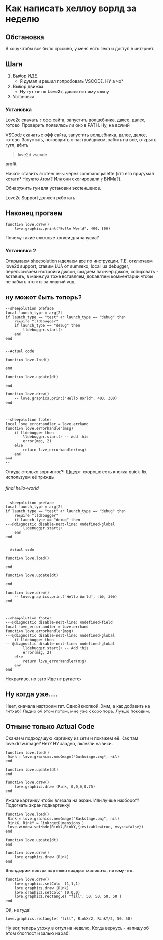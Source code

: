 # Как написать хеллоу ворлд за неделю

## Обстановка
Я хочу чтобы все было красиво, у меня есть пека и доступ в интернет.

## Шаги
1. Выбор ИДЕ. 
    - Я думал и решил попробовать VSCODE. НУ а чо?
2. Выбор движка.
    - Ну тут точно Love2d, давно по нему сохну
3. Установка.

### Установка

Love2d скачать с офф сайта, запустить волшебника, далее, далее, готово. Проверить появилась ли оно в PATH. Ну, на всякий

VSCode скачать с офф сайта, запустить волшебника, далее, далее, готово.
Запустить, поговорить с настройщиком, забить на все, открыть гугл, вбить 
> love2d vscode

~~profit~~

Начать ставить экстеншены через command palette (кто его придумал кстати? Неужто Атом? Или они скопировали у ВИМа?).

Обнаружить гуи для установки экстеншенов. 

Love2d Support должен работать

## Наконец прогаем

```
function love.draw()
    love.graphics.print("Hello World", 400, 300)
```
Почему такие сложные хоткеи для запуска?

### Установка 2
Открываем sheepolution и делаем все по инструкции. Т.Е. отключаем love2d support, ставим LUA от sumneko, local lua debugger, переписываем настройки.джсон, создаем лаунчер.джсон, копировать - вставить, в майн.луа тоже вставляем, добавляем комментарии чтобы не забыть что это за лишний код

## ну может быть теперь?

```
--sheepolution preface
local launch_type = arg[2]
if launch_type == "test" or launch_type == "debug" then
    require "lldebugger"
    if launch_type == "debug" then
        lldebugger.start()
    end
end


--Actual code

function love.load()

end

function love.update(dt)

end

function love.draw()
    -- love.graphics.print("Hello World", 400, 300)
end



--sheepolution footer
local love_errorhandler = love.errhand
function love.errorhandler(msg)
    if lldebugger then
        lldebugger.start() -- Add this
        error(msg, 2)
    else
        return love_errorhandler(msg)
    end
end
--
```

Откуда столько ворнингов?! Щщерт, ххорошо есть кнопка quick-fix, используем её трижды

###### final hello-world
```
--sheepolution preface
local launch_type = arg[2]
if launch_type == "test" or launch_type == "debug" then
    require "lldebugger"
    if launch_type == "debug" then
---@diagnostic disable-next-line: undefined-global
        lldebugger.start()
    end
end


--Actual code

function love.load()

end

function love.update(dt)

end

function love.draw()
    -- love.graphics.print("Hello World", 400, 300)
end



--sheepolution footer
---@diagnostic disable-next-line: undefined-field
local love_errorhandler = love.errhand
function love.errorhandler(msg)
---@diagnostic disable-next-line: undefined-global
    if lldebugger then
---@diagnostic disable-next-line: undefined-global
        lldebugger.start() -- Add this
        error(msg, 2)
    else
        return love_errorhandler(msg)
    end
end
```

Некрасиво, но зато Иде не ругается.

## Ну когда уже....

Неет, сначала настроим гит. Одной кнопкой. Хмм, а как добавить на гитхаб? Ладно об этом потом, мне уже скоро пора. Лучше покодим.

## Отныне только Actual Code

Скачаем подходящую картинку из сети и покажем её. Как там love.draw.image? Нет? НУ лаадно, полезли на вики.

```
function love.load()
 Rink = love.graphics.newImage("Backstage.png", nil)
end

function love.update(dt)
end

function love.draw()
    love.graphics.draw (Rink, 0,0,0,0.75)
end
```
Ужали картинку чтобы влезала на экран. Или лучше наоборот? Подогнать экран подкартинку!

```
function love.load()
 Rink = love.graphics.newImage("Backstage.png", nil)
 RinkX, RinkY = Rink:getDimensions()
 love.window.setMode(RinkX,RinkY,{resizable=true, vsync=false})
end

function love.update(dt)
end

function love.draw()
    love.graphics.draw (Rink)
end
```

Впендюрим поверх картинки квадрат малевича, потому что.

```
function love.draw()
    love.graphics.setColor (1,1,1)
    love.graphics.draw (Rink)
    love.graphics.setColor (0,0,0)
    love.graphics.rectangle( "fill", 50, 50, 50, 50 )
end
```
Ой, не туда!
```
love.graphics.rectangle( "fill", RinkX/2, RinkY/2, 50, 50)
```

Ну вот, теперь ухожу в отгул на неделю. Когда вернусь - напишу об этом блогпост и залью на хаб.
